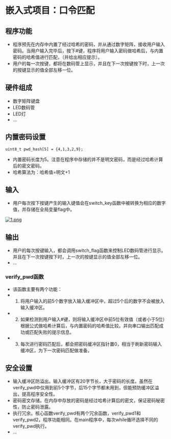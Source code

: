 # 嵌入式项目：口令匹配
## 程序功能
* 程序预先在内存中内置了经过哈希的密码，并从通过数字矩阵，接收用户输入密码。当用户输入完毕后，按下#键，程序将用户输入密码做哈希后，与内置密码的哈希值进行匹配，（并给出相应提示）。
* 用户的每一次按键，都将在数码管上显示，并且在下一次按键按下时，上一次的按键显示的值全部左移一位。
## 硬件组成
* 数字矩阵键盘
* LED数码管
* LED灯
* ...
## 内置密码设置
```uint8_t pwd_hash[5] = {4,1,3,2,9};```
* 内置密码长度为5。注意在程序中存储的并不是明文密码，而是经过哈希计算后的密文密码。
* 哈希算法为：哈希值=明文+1
## 输入
* 用户每次按下按键产生的输入键值会在switch_key函数中被转换为相应的数字值，并存储在全局变量flag中。

[![1.png](https://i.postimg.cc/MGSV1ymt/1.png)](https://postimg.cc/LJxJpg7Z)
## 输出
* 用户的每次按键输入，都会调用switch_flag函数来控制LED数码管进行显示。并且在下一次按键按下时，上一次的按键显示的值全部左移一位。
* ...
### verify_pwd函数
* 该函数主要有两个功能：
* 1. 将用户输入的前5个数字放入输入缓冲区中，超过5个后的数字不会被放入输入缓冲区。
* 2. 如果检测到用户输入#键，则将输入缓冲区中前5位有效值（或者小于5位）根据公式做哈希计算后，与内置密码的哈希值比较。并向串口输出匹配成功或匹配失败的提示信息。
* 3. 每次进行密码匹配后，都会把密码缓冲区指针置0，相当于刷新密码输入缓冲区，为下一次密码匹配做准备。
## 安全设置
* 输入缓冲区防溢出。输入缓冲区有20字节长，大于密码的长度。虽然在verify_pwd中仅用到前5个字节，后15个字节都未用到，但能预防缓冲区溢出，提高程序安全性。
* 密码密文存储。在内存中存放的密码是经过哈希计算后的密文，保证密码秘密性，防止密码泄露。
* 执行冗余。核心函数verify_pwd有两个冗余函数，verify_pwd1和verify_pwd2，程序功能相同。在main程序中，每次while循环选择不同的verify_pwd执行。
* ...